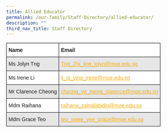 ```yaml
---
title: Allied Educator
permalink: /our-family/Staff-Directory/allied-educator/
description: ""
third_nav_title: Staff Directory
---
```

<style type="text/css">
.tg  {border-collapse:collapse;border-spacing:0;}
.tg td{border-color:black;border-style:solid;border-width:1px;font-family:Arial, sans-serif;font-size:14px;
  overflow:hidden;padding:10px 5px;word-break:normal;}
.tg th{border-color:black;border-style:solid;border-width:1px;font-family:Arial, sans-serif;font-size:14px;
  font-weight:normal;overflow:hidden;padding:10px 5px;word-break:normal;}
.tg .tg-y5j8{background-color:#FFF;color:#F1AE16;text-align:left;text-decoration:underline;vertical-align:top}
.tg .tg-al0j{background-color:#E6E6E6;color:#F1AE16;text-align:left;text-decoration:underline;vertical-align:top}
.tg .tg-bsu7{background-color:#E6E6E6;text-align:left;vertical-align:middle}
.tg .tg-dgl5{background-color:#FFF;font-weight:bold;text-align:left;vertical-align:top}
.tg .tg-zr06{background-color:#FFF;text-align:left;vertical-align:middle}
</style>
<table class="tg">
<thead>
  <tr>
    <th class="tg-dgl5"><span style="font-weight:bold">Name</span></th>
    <th class="tg-dgl5"><span style="font-weight:bold">Email</span></th>
  </tr>
</thead>
<tbody>
  <tr>
    <td class="tg-bsu7">Ms Jolyn Tng</td>
    <td class="tg-al0j"><a href="mailto:Tng_Zhi_ling_jolyn@moe.edu.sg"><span style="text-decoration:underline;color:#F1AE16;background-color:transparent">Tng_Zhi_ling_jolyn@moe.edu.sg</span></a></td>
  </tr>
  <tr>
    <td class="tg-zr06">Ms Irene Li</td>
    <td class="tg-y5j8"><a href="mailto:li_oi_ying_irene@moe.edu.sg"><span style="text-decoration:underline;color:#F1AE16;background-color:transparent">li_oi_ying_irene@moe.edu.sg</span></a></td>
  </tr>
  <tr>
    <td class="tg-bsu7">Mr Clarence Cheong</td>
    <td class="tg-al0j"><a href="mailto:cheong_ye_meng_clarence@moe.edu.sg"><span style="text-decoration:underline;color:#F1AE16;background-color:transparent">cheong_ye_meng_clarence@moe.edu.sg</span></a></td>
  </tr>
  <tr>
    <td class="tg-zr06">Mdm Raihana</td>
    <td class="tg-y5j8"><a href="mailto:raihana_zainalabidin@moe.edu.sg"><span style="text-decoration:underline;color:#F1AE16;background-color:transparent">raihana_zainalabidin@moe.edu.sg</span></a></td>
  </tr>
	<tr>
    <td class="tg-bsu7">Mdm Grace Teo</td>
    <td class="tg-al0j"><a href="mailto:teo_swee_yee_grace@moe.edu.sg"><span style="text-decoration:underline;color:#F1AE16;background-color:transparent">teo_swee_yee_grace@moe.edu.sg</span></a></td>
  </tr>
</tbody>
</table>